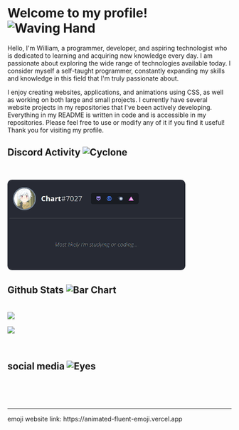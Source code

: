 # Welcome to my profile! <img src="https://raw.githubusercontent.com/Tarikul-Islam-Anik/Animated-Fluent-Emojis/master/Emojis/Hand%20gestures/Waving%20Hand.png" alt="Waving Hand" width="40" height="40" />

Hello, I'm William, a programmer, developer, and aspiring technologist who is dedicated to learning and acquiring new knowledge every day. I am passionate about exploring the wide range of technologies available today. I consider myself a self-taught programmer, constantly expanding my skills and knowledge in this field that I'm truly passionate about.

I enjoy creating websites, applications, and animations using CSS, as well as working on both large and small projects. I currently have several website projects in my repositories that I've been actively developing. Everything in my README is written in code and is accessible in my repositories. Please feel free to use or modify any of it if you find it useful! Thank you for visiting my profile.




## Discord Activity <img src="https://raw.githubusercontent.com/Tarikul-Islam-Anik/Animated-Fluent-Emojis/master/Emojis/Travel%20and%20places/Cyclone.png" alt="Cyclone" width="30" />
<br>

<a href="https://github.com/William-italia/Card-discord.git"><img align="" src="./img/Card-dc.gif" width="400px" heigth="400px" style="border-radius:10px"></a>
<br>

## Github Stats <img src="https://raw.githubusercontent.com/Tarikul-Islam-Anik/Animated-Fluent-Emojis/master/Emojis/Objects/Bar%20Chart.png" alt="Bar Chart" width="30" />
<br>

<img align="center" width="350px" src="https://github-readme-streak-stats.herokuapp.com?user=william-italia&hide_border=true&background=4f4f4f&ring=40e0d0&fire=00CED1&currStreakNum=00CED1&sideLabels=E5F7EF&dates=1c1c1c&currStreakLabel=E5F7EF&sideNums=00CED1&"/>
</nobr>
<p align=""><img align="center" src="https://github-readme-stats.vercel.app/api/top-langs/?username=william-italia&title_color=00CED1&text_color=e5f7ef&icon_color=526777&hide_border=true&bg_color=4f4f4f" width="350px" /></p>

<br>


## social media <img src="https://raw.githubusercontent.com/Tarikul-Islam-Anik/Animated-Fluent-Emojis/master/Emojis/Hand%20gestures/Eyes.png" alt="Eyes" width="25" height="25" />

<div>
<!--YouTube -->
<a href="https://www.youtube.com/channel/UCbgPho1HFdNWNkSmqTP7rsQ" target="_blank" ><img src="https://img.shields.io/badge/YouTube-FF0000?style=for-the-badge&logo=youtube&logoColor=white" alt=""></a>
<!-- Instagram -->
<a href="https://www.instagram.com/williamita_dev/" target="_blank" ><img src="https://img.shields.io/badge/Instagram-E4405F?style=for-the-badge&logo=instagram&logoColor=white" alt=""></a>
</div>
<br>
<br>
<hr>
emoji website link: https://animated-fluent-emoji.vercel.app

<!-- ## Skills  <img src="https://raw.githubusercontent.com/Tarikul-Islam-Anik/Animated-Fluent-Emojis/master/Emojis/Travel%20and%20places/Rocket.png" alt="Rocket" width="35" height="35" />
In recent years, I have been learning new technologies and languages. These are the ones I learned and plan to learn very soon.
| **#** | **Language** | **Proficiency** |
| :------------------------------------------------------------------------------------------------------------: | :----------: | :-------------------------------------------------------------------: |
|<img src="./img/html5-original.svg" width="25"> | ` HTML5 ` | <img src="" alt="" width="25">
|<img src="./img/css3-original.svg" width="25"> | ` CSS3 ` | <img src="" alt="" width="25">
|<img src="./img/javascript-original.svg" width="25"> | ` JavaScript ` | <img src="" alt="" width="25">
|<img src="./img/typescript-original.svg" width="25"> | ` TypeScript ` | <img src="" alt="" width="25">
|<img src="./img/nodejs-original.svg" width="25"> | ` NODEJS ` | <img src="" alt="" width="25">
|<img src="./img/nextjs-original.svg" width="25"> | ` NEXTJS ` | <img src="" alt="" width="25">
|<img src="./img/react-original.svg" width="25"> | ` REACT ` | <img src="" alt="" width="25">
|<img src="./img/csharp-original.svg" width="25"> | ` C# ` | <img src="" alt="" width="25">
|<img src="./img/c-original.svg" width="25"> | ` C ` | <img src="" alt="" width="25">
|<img src="./img/python-original.svg" width="25"> | ` PYTHON ` | <img src="" alt="" width="25">
|<img src="./img/php-original.svg" width="25"> | ` PHP ` | <img src="" alt="" width="25">
|<img src="./img/mysql-original-wordmark.svg" width="25"> | ` SQL ` | <img src="" alt="" width="25">
|<img src="./img/django-plain.svg" width="25"> | ` DJANGO ` | <img src="" alt="" width="25">
|<img src="./img/java-original.svg" width="25"> | ` JAVA ` | <img src="" alt="" width="25">
|<img src="./img/graphql-plain-wordmark.svg" width="25"> | ` GRAPHQL ` | <img src="" alt="" width="25">
|<img src="./img/git-original.svg" width="25"> | ` GIT ` | <img src="" alt="" width="25">
|<img src="./img/photoshop-line.svg" width="25"> | ` PHOTOSHOP ` | <img src="" alt="" width="25">

<br>
<hr> -->
